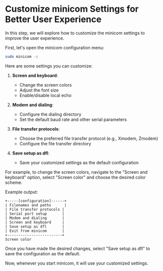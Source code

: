 # Customize minicom Settings for Better User Experience

In this step, we will explore how to customize the minicom settings to improve the user experience.

First, let's open the minicom configuration menu:

```bash
sudo minicom -s
```

Here are some settings you can customize:

1. **Screen and keyboard**:

   - Change the screen colors
   - Adjust the font size
   - Enable/disable local echo

2. **Modem and dialing**:

   - Configure the dialing directory
   - Set the default baud rate and other serial parameters

3. **File transfer protocols**:

   - Choose the preferred file transfer protocol (e.g., Xmodem, Zmodem)
   - Configure the file transfer directory

4. **Save setup as dfl**:
   - Save your customized settings as the default configuration

For example, to change the screen colors, navigate to the "Screen and keyboard" option, select "Screen color" and choose the desired color scheme.

Example output:

```
+-----[configuration]------+
| Filenames and paths      |
| File transfer protocols |
| Serial port setup       |
| Modem and dialing       |
| Screen and keyboard     |
| Save setup as dfl       |
| Exit from minicom       |
+-------------------------+
Screen color
```

Once you have made the desired changes, select "Save setup as dfl" to save the configuration as the default.

Now, whenever you start minicom, it will use your customized settings.
